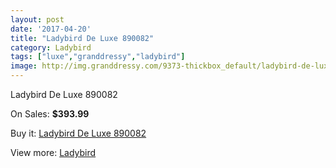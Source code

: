 ```yaml
---
layout: post
date: '2017-04-20'
title: "Ladybird De Luxe 890082"
category: Ladybird
tags: ["luxe","granddressy","ladybird"]
image: http://img.granddressy.com/9373-thickbox_default/ladybird-de-luxe-890082.jpg
---
```

Ladybird De Luxe 890082

On Sales: **$393.99**
<a href="https://www.granddressy.com/en/ladybird/8587-ladybird-de-luxe-890082.html"><amp-img layout="responsive" width="600" height="600" src="//img.granddressy.com/9373-thickbox_default/ladybird-de-luxe-890082.jpg" alt="Ladybird De Luxe 890082 0" /></a>

Buy it: [Ladybird De Luxe 890082](https://www.granddressy.com/en/ladybird/8587-ladybird-de-luxe-890082.html "Ladybird De Luxe 890082")

View more: [Ladybird](https://www.granddressy.com/en/14-ladybird "Ladybird")
